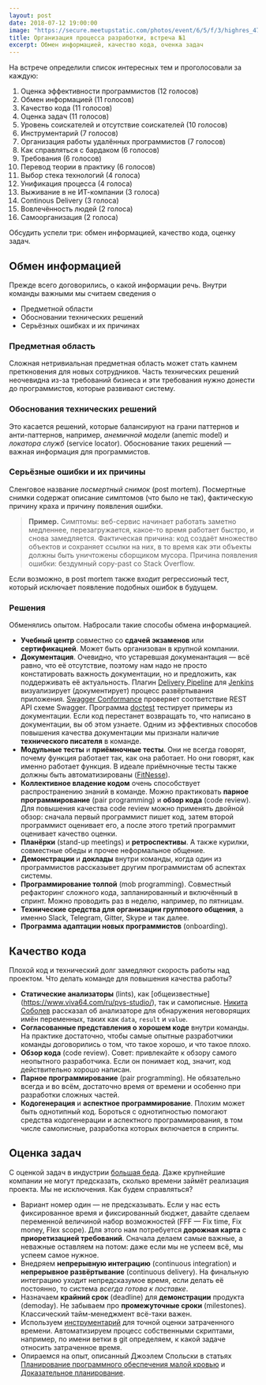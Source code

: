 ```yaml
---
layout: post
date: 2018-07-12 19:00:00
image: "https://secure.meetupstatic.com/photos/event/6/5/f/3/highres_473246099.jpeg"
title: Организация процесса разработки, встреча №1
excerpt: Обмен информацией, качество кода, оченка задач
---
```


На встрече определили список интересных тем и проголосовали за каждую:

1. Оценка эффективности программистов (12 голосов)
1. Обмен информацией (11 голосов)
1. Качество кода (11 голосов)
1. Оценка задач (11 голосов)
1. Уровень соискателей и отсутствие соискателей (10 голосов)
1. Инструментарий (7 голосов)
1. Организация работы удалённых программистов (7 голосов)
1. Как справляться с бардаком (6 голосов)
1. Требования (6 голосов)
1. Перевод теории в практику (6 голосов)
1. Выбор стека технологий (4 голоса)
1. Унификация процесса (4 голоса)
1. Выживание в не ИТ-компании (3 голоса)
1. Continous Delivery (3 голоса)
1. Вовлечённость людей (2 голоса)
1. Самоорганизация (2 голоса)

Обсудить успели три: обмен информацией, качество кода, оценку задач.

## Обмен информацией

Прежде всего договорились, о какой информации речь. Внутри команды важными мы считаем сведения о

* Предметной области
* Обосновании технических решений
* Серьёзных ошибках и их причинах

### Предметная область

Сложная нетривиальная предметная область может стать камнем преткновения для новых сотрудников. Часть технических решений неочевидна из-за
требований бизнеса и эти требования нужно донести до программистов, которые развивают систему.

### Обоснования технических решений

Это касается решений, которые балансируют на грани паттернов и анти-паттернов, например, *анемичной модели* (anemic model) и *локатора служб* (service locator).
Обоснование таких решений&nbsp;&mdash; важная информация для программистов.

### Серьёзные ошибки и их причины

Сленговое название *посмертный снимок* (post mortem). Посмертные снимки содержат описание симптомов (что было не так), фактическую причину краха и причину появления ошибки.

> **Пример.** Симптомы: веб-сервис начинает работать заметно медленнее, перезагружается, какое-то время работает быстро, и снова замедляется.
Фактическая причина: код создаёт множество объектов и сохраняет ссылки на них, в то время как эти объекты должны быть уничтожены сборщиком мусора.
Причина появления ошибки: бездумный copy-past со Stack Overflow.

Если возможно, в post mortem также входит регрессионый тест, который исключает появление подобных ошибок в будущем. 

### Решения

Обменялись опытом. Набросали такие способы обмена информацией.

* **Учебный центр** совместно со **сдачей экзаменов** или **сертификацией**. Может быть организован в крупной компании.
* **Документация**. Очевидно, что устаревшая докуменантация&nbsp;&mdash; всё равно, что её отсутствие, поэтому нам надо не просто
  констатировать важность документации, но и предложить, как поддерживать её актуальность. Плагин [Delivery Pipeline](https://wiki.jenkins.io/display/JENKINS/Delivery+Pipeline+Plugin)
  для [Jenkins](https://wiki.jenkins.io/display/JENKINS/Home) визуализирует (документирует) процесс развёртывания приложения. [Swagger Conformance](https://github.com/olipratt/swagger-conformance)
  проверяет соответствие REST API схеме Swagger. Программа [doctest](https://docs.python.org/2/library/doctest.html) тестирует примеры из документации.
  Если код перестанет возвращать то, что написано в документации, вы об этом узнаете. Одним из эффективных способов повышения качества документации мы
  признали наличие **технического писателя** в команде.
* **Модульные тесты** и **приёмночные тесты**. Они не всегда говорят, почему функция работает так, как она работает. Но они говорят, как именно работает функция.
  В идеале приёмночные тесты также должны быть автоматизированы ([FitNesse](http://fitnesse.org/)).
* **Коллективное владение кодом** очень способствует распространению знаний в команде. Можно практиковать **парное программирование** (pair programming)
  и **обзор кода** (code review). Для повышения качества code review можно применять двойной обзор: сначала первый программист пишет код, затем второй программист
  оценивает его, а после этого третий программит оценивает качество оценки.
* **Планёрки** (stand-up meetings) и **ретроспективы**. А также курилки, совместные обеды и прочее неформальное общение.
* **Демонстрации** и **доклады** внутри команды, когда один из программистов рассказывет другим программистам об аспектах системы.
* **Программирование толпой** (mob programming). Совместный рефакторинг сложного кода, запланированный и включённый в спринт. Можно проводить раз в неделю, например, по пятницам.
* **Технические средства для организации группового общения**, а именно Slack, Telegram, Gitter, Skype и так далее.
* **Программа адаптации новых программистов** (onboarding).

## Качество кода

Плохой код и технический долг замедляют скорость работы над проектом. Что делать команде для повышения качества работы?

* **Статические анализаторы** (lints), как [общеизвестные] (https://www.viva64.com/ru/pvs-studio/), так и самописные. [Никита Соболев](https://wemake.services/) рассказал об
  анализаторе для обнаружения неговорящих имён переменных, таких как `data`, `result` и `value`.
* **Согласованные представления о хорошем коде** внутри команды. На практике достаточно, чтобы самые опытные разработчики команды договорились о том, что такое хорошо, и что такое плохо.
* **Обзор кода** (code review). Совет: привлекайте к обзору самого неопытного разработчика. Если он понимает код, значит, код действительно хорошо написан.
* **Парное программирование** (pair programming). Не обязательно всегда и во всём, достаточно время от времени и особенно при разработки сложных частей.
* **Кодогенерация** и **аспектное программирование**. Плохим может быть однотипный код. Бороться с однотипностью помогают средства кодогенерации и аспектного программирования,
  в том числе самописные, разработка которых включается в спринты.

## Оценка задач

С оценкой задач в индустрии [большая беда](http://blog.mavenlink.com/21-shocking-project-management-statistics-that-explain-why-projects-continue-to-fail). Даже крупнейшие компании
не могут предсказать, сколько времени займёт реализация проекта. Мы не исключения. Как будем справляться?

* Вариант номер один&nbsp;&mdash; не предсказывать. Если у нас есть фиксированное время и фиксированный бюджет, давайте сделаем переменной величиной набор возможностей
  (FFF&nbsp;&mdash; Fix time, Fix money, Flex scope). Для этого нам потребуется **дорожная карта** с **приоретизацией требований**. Сначала делаем самые важные, а неважные
  оставляем на потом: даже если мы не успеем всё, мы успеем самое нужное.
* Внедряем **непрерывную интеграцию** (continuous integration) и **непрерывное развёртывание** (continuous delivery). На финальную интеграцию уходит непредсказумое время, если
  делать её постоянно, то система *всегда готова к поставке*.
* Назначаем **крайний срок** (deadline) для **демонстрации** продукта (demoday). Не забываем про **промежуточные сроки** (milestones). Классический тайм-менеджмент всё-таки важен.
* Используем [инструментарий](https://wakatime.com/) для точной оценки затраченного времени. Автоматизируем процесс собственными скриптами, например, по имени ветки в git
  определяем, к какой задаче относить затраченное время.
* Опираемся на опыт, описанный Джоэлем Спольски в статьях [Планирование программного обеспечения малой кровью](http://russian.joelonsoftware.com/Articles/PainlessSoftwareSchedules.html)
  и [Доказательное планирование](https://habr.com/post/186410/).


